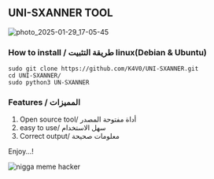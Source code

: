 ## UNI-SXANNER TOOL

![photo_2025-01-29_17-05-45](https://github.com/user-attachments/assets/ffd86dd8-21d4-4be2-b7f8-29132b357a13)




### How to install / طريقة التثبيت  linux(Debian & Ubuntu)
```
sudo git clone https://github.com/K4V0/UNI-SXANNER.git
cd UNI-SXANNER/
sudo python3 UN-SXANNER
```

### Features / المميزات
1. Open source tool/ أداة مفتوحة المصدر
2. easy to use/ سهل الاستخدام
3. Correct output/ معلومات صحيحة







  Enjoy...!
  
  
  ![nigga meme hacker](https://github.com/user-attachments/assets/2c72138d-62b8-4e7b-bc29-6dff09f43e6c)
